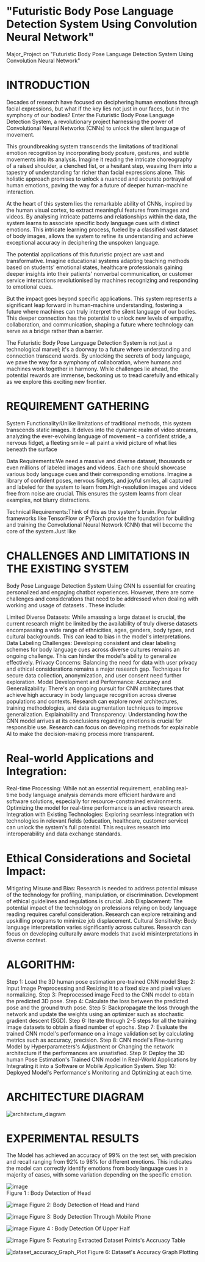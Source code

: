 #  "Futuristic Body Pose Language Detection System Using Convolution Neural Network"
Major_Project on "Futuristic Body Pose Language Detection System Using Convolution Neural Network" 


#  INTRODUCTION 
Decades of research have focused on deciphering human emotions through facial expressions, but what if the key lies not just in our faces, but in the symphony of our bodies? Enter the Futuristic Body Pose Language Detection System, a revolutionary project harnessing the power of Convolutional Neural Networks (CNNs) to unlock the silent language of movement.

This groundbreaking system transcends the limitations of traditional emotion recognition by incorporating body posture, gestures, and subtle movements into its analysis. Imagine it reading the intricate choreography of a raised shoulder, a clenched fist, or a hesitant step, weaving them into a tapestry of understanding far richer than facial expressions alone. This holistic approach promises to unlock a nuanced and accurate portrayal of human emotions, paving the way for a future of deeper human-machine interaction.

At the heart of this system lies the remarkable ability of CNNs, inspired by the human visual cortex, to extract meaningful features from images and videos. By analysing intricate patterns and relationships within the data, the system learns to associate specific body language cues with distinct emotions. This intricate learning process, fueled by a classified vast dataset of body images, allows the system to refine its understanding and achieve exceptional accuracy in deciphering the unspoken language.

The potential applications of this futuristic project are vast and transformative. Imagine educational systems adapting teaching methods based on students' emotional states, healthcare professionals gaining deeper insights into their patients' nonverbal communication, or customer service interactions revolutionised by machines recognizing and responding to emotional cues.

But the impact goes beyond specific applications. This system represents a significant leap forward in human-machine understanding, fostering a future where machines can truly interpret the silent language of our bodies. This deeper connection has the potential to unlock new levels of empathy, collaboration, and communication, shaping a future where technology can serve as a bridge rather than a barrier.

The Futuristic Body Pose Language Detection System is not just a technological marvel; it's a doorway to a future where understanding and connection transcend words. By unlocking the secrets of body language, we pave the way for a symphony of collaboration, where humans and machines work together in harmony. While challenges lie ahead, the potential rewards are immense, beckoning us to tread carefully and ethically as we explore this exciting new frontier.



#  REQUIREMENT GATHERING
System Functionality:Unlike limitations of traditional methods, this system transcends static images. It delves into the dynamic realm of video streams, analyzing the ever-evolving language of movement – a confident stride, a nervous fidget, a fleeting smile – all paint a vivid picture of what lies beneath the surface

Data Requirements:We need a massive and diverse dataset, thousands or even millions of labeled images and videos. Each one should showcase various body language cues and their corresponding emotions. Imagine a library of confident poses, nervous fidgets, and joyful smiles, all captured and labeled for the system to learn from.High-resolution images and videos free from noise are crucial. This ensures the system learns from clear examples, not blurry distractions.

Technical Requirements:Think of this as the system's brain. Popular frameworks like TensorFlow or PyTorch provide the foundation for building and training the Convolutional Neural Network (CNN) that will become the core of the system.Just like 
 

 #  CHALLENGES AND LIMITATIONS IN THE EXISTING SYSTEM

Body Pose Language Detection System Using CNN Is essential for creating personalized and engaging chatbot experiences. However, there are some challenges and considerations that need to be addressed when dealing with working and usage of datasets . These include:

Limited Diverse Datasets: While amassing a large dataset is crucial, the current research might be limited by the availability of truly diverse datasets encompassing a wide range of ethnicities, ages, genders, body types, and cultural backgrounds. This can lead to bias in the model's interpretations.
Data Labeling Challenges: Developing consistent and clear labeling schemes for body language cues across diverse cultures remains an ongoing challenge. This can hinder the model's ability to generalize effectively.
Privacy Concerns: Balancing the need for data with user privacy and ethical considerations remains a major research gap. Techniques for secure data collection, anonymization, and user consent need further exploration.
        Model Development and Performance:
Accuracy and Generalizability: There's an ongoing pursuit for CNN architectures that achieve high accuracy in body language recognition across diverse populations and contexts. Research can explore novel architectures, training methodologies, and data augmentation techniques to improve generalization.
Explainability and Transparency: Understanding how the CNN model arrives at its conclusions regarding emotions is crucial for responsible use. Research can focus on developing methods for explainable AI to make the decision-making process more transparent.

   #     Real-world Applications and Integration:
Real-time Processing: While not an essential requirement, enabling real-time body language analysis demands more efficient hardware and software solutions, especially for resource-constrained environments. Optimizing the model for real-time performance is an active research area.
Integration with Existing Technologies: Exploring seamless integration with technologies in relevant fields (education, healthcare, customer service) can unlock the system's full potential. This requires research into interoperability and data exchange standards.

  #    Ethical Considerations and Societal Impact:
Mitigating Misuse and Bias: Research is needed to address potential misuse of the technology for profiling, manipulation, or discrimination. Development of ethical guidelines and regulations is crucial.
Job Displacement: The potential impact of the technology on professions relying on body language reading requires careful consideration. Research can explore retraining and upskilling programs to minimize job displacement.
Cultural Sensitivity: Body language interpretation varies significantly across cultures. Research can focus on developing culturally aware models that avoid misinterpretations in diverse context.

 # ALGORITHM:
Step 1: Load the 3D human pose estimation pre-trained CNN model 
Step 2: Input Image Preprocessing and Resizing it to a fixed size and  pixel values normalizing.
Step 3: Preprocessed image Feed to the CNN model to obtain the predicted 3D pose.
Step 4: Calculate the loss between the predicted pose and the ground truth pose.
Step 5: Backpropagate the loss through the network and update the weights using an optimizer such as stochastic gradient descent (SGD).
Step 6: Iterate through 2-5 steps for all the training image datasets to obtain a fixed number of epochs.
Step 7: Evaluate the trained CNN model's performance on a image validation set by calculating metrics such as accuracy, precision.
Step 8: CNN model's Fine-tuning Model by Hyperparameters's Adjustment  or Changing the network architecture if the performances are unsatisfied.
Step 9: Deploy the 3D human Pose Estimation's Trained CNN model In Real-World Applications by Integrating it into a Software or Mobile Application System.
Step 10: Deployed Model's Performance's Monitoring and Optimizing at each time.
                   
# ARCHITECTURE DIAGRAM

![architecture_diagram](https://github.com/Sarthak1261/ICONDEEP24_Project_Conference/assets/168224148/244b0611-1469-4128-92b8-e6da8d4d7e28)

                                              
                     
# EXPERIMENTAL RESULTS
  
The Model has achieved an accuracy of 99% on the test set, with precision and recall ranging from 92% to 98% for different emotions. This indicates the model can correctly identify emotions from body language cues in a majority of cases, with some variation depending on the specific emotion.

![image](https://github.com/Sarthak1261/ICONDEEP24_Project_Conference/assets/168224148/5031e978-df2c-420c-81d6-fb22a828146b)             
Figure 1 :  Body Detection of Head

![image](https://github.com/Sarthak1261/ICONDEEP24_Project_Conference/assets/168224148/9cbccc2a-1291-4fd5-8883-a28b71e97d37)
Figure 2:  Body Detection of Head and Hand 


![image](https://github.com/Sarthak1261/ICONDEEP24_Project_Conference/assets/168224148/a97eae21-17dc-414e-97ac-4d3118fca3cd)
Figure 3: Body Detection Through Mobile Phone


![image](https://github.com/Sarthak1261/ICONDEEP24_Project_Conference/assets/168224148/ad7b7990-2787-4b49-8bda-1225041ff07f)
Figure 4 : Body Detection Of Upper Half

![image](https://github.com/Sarthak1261/ICONDEEP24_Project_Conference/assets/168224148/f93b375d-83de-4cee-9d56-267ae329f5c3)
Figure 5: Featuring Extracted Dataset Points's Accruacy Table

![dataset_accuracy_Graph_Plot](https://github.com/Sarthak1261/ICONDEEP24_Project_Conference/assets/168224148/2431a989-fd79-48e6-9998-7e7f8c25aee0)
Figure 6: Dataset's Accuracy Graph Plotting
